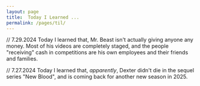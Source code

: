 ```yaml
---
layout: page
title:  Today I Learned ...
permalink: /pages/til/
---
```


// 7.29.2024
Today I learned that, Mr. Beast isn't actually giving anyone any money. Most of his videos are completely staged, and the people "receiving" cash in competitions are his own employees and their friends and families.

// 7.27.2024
Today I learned that, *apparently*, Dexter didn't die in the sequel series "New Blood", and is coming back for another new season in 2025.